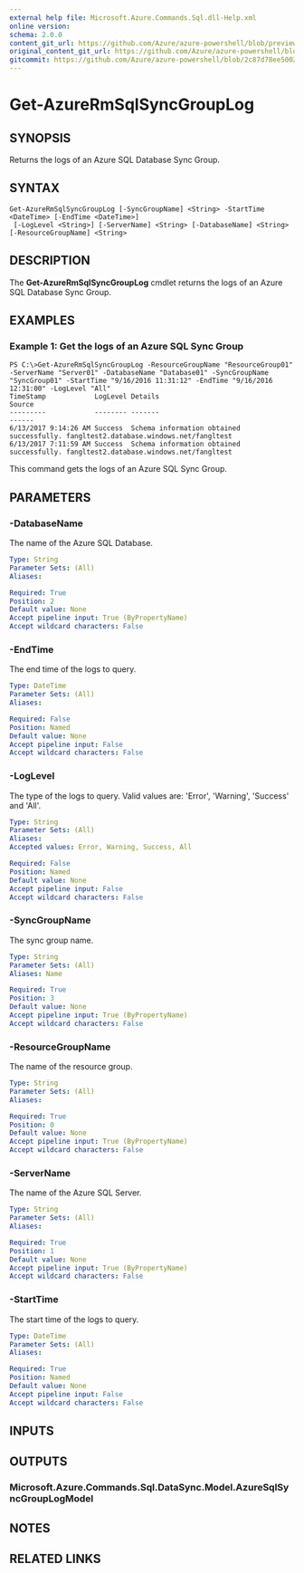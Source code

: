 ```yaml
---
external help file: Microsoft.Azure.Commands.Sql.dll-Help.xml
online version:
schema: 2.0.0
content_git_url: https://github.com/Azure/azure-powershell/blob/preview/src/ResourceManager/Sql/Commands.Sql/help/Get-AzureRmSqlSyncGroupLog.md
original_content_git_url: https://github.com/Azure/azure-powershell/blob/preview/src/ResourceManager/Sql/Commands.Sql/help/Get-AzureRmSqlSyncGroupLog.md
gitcommit: https://github.com/Azure/azure-powershell/blob/2c87d78ee5002d86d592338a03641ec1770a2186
---
```


# Get-AzureRmSqlSyncGroupLog

## SYNOPSIS
Returns the logs of an Azure SQL Database Sync Group.

## SYNTAX

```
Get-AzureRmSqlSyncGroupLog [-SyncGroupName] <String> -StartTime <DateTime> [-EndTime <DateTime>]
 [-LogLevel <String>] [-ServerName] <String> [-DatabaseName] <String> [-ResourceGroupName] <String>
```

## DESCRIPTION
The **Get-AzureRmSqlSyncGroupLog** cmdlet returns the logs of an Azure SQL Database Sync Group.

## EXAMPLES

### Example 1: Get the logs of an Azure SQL Sync Group
```
PS C:\>Get-AzureRmSqlSyncGroupLog -ResourceGroupName "ResourceGroup01" -ServerName "Server01" -DatabaseName "Database01" -SyncGroupName "SyncGroup01" -StartTime "9/16/2016 11:31:12" -EndTime "9/16/2016 12:31:00" -LogLevel "All"
TimeStamp            LogLevel Details                                   Source
---------            -------- -------                                   ------
6/13/2017 9:14:26 AM Success  Schema information obtained successfully. fangltest2.database.windows.net/fangltest
6/13/2017 7:11:59 AM Success  Schema information obtained successfully. fangltest2.database.windows.net/fangltest
```

This command gets the logs of an Azure SQL Sync Group.

## PARAMETERS

### -DatabaseName
The name of the Azure SQL Database.

```yaml
Type: String
Parameter Sets: (All)
Aliases: 

Required: True
Position: 2
Default value: None
Accept pipeline input: True (ByPropertyName)
Accept wildcard characters: False
```

### -EndTime
The end time of the logs to query.

```yaml
Type: DateTime
Parameter Sets: (All)
Aliases: 

Required: False
Position: Named
Default value: None
Accept pipeline input: False
Accept wildcard characters: False
```

### -LogLevel
The type of the logs to query.
Valid values are: 'Error', 'Warning', 'Success' and 'All'.

```yaml
Type: String
Parameter Sets: (All)
Aliases: 
Accepted values: Error, Warning, Success, All

Required: False
Position: Named
Default value: None
Accept pipeline input: False
Accept wildcard characters: False
```

### -SyncGroupName
The sync group name.

```yaml
Type: String
Parameter Sets: (All)
Aliases: Name

Required: True
Position: 3
Default value: None
Accept pipeline input: True (ByPropertyName)
Accept wildcard characters: False
```

### -ResourceGroupName
The name of the resource group.

```yaml
Type: String
Parameter Sets: (All)
Aliases: 

Required: True
Position: 0
Default value: None
Accept pipeline input: True (ByPropertyName)
Accept wildcard characters: False
```

### -ServerName
The name of the Azure SQL Server.

```yaml
Type: String
Parameter Sets: (All)
Aliases: 

Required: True
Position: 1
Default value: None
Accept pipeline input: True (ByPropertyName)
Accept wildcard characters: False
```

### -StartTime
The start time of the logs to query.

```yaml
Type: DateTime
Parameter Sets: (All)
Aliases: 

Required: True
Position: Named
Default value: None
Accept pipeline input: False
Accept wildcard characters: False
```

## INPUTS

## OUTPUTS

### Microsoft.Azure.Commands.Sql.DataSync.Model.AzureSqlSyncGroupLogModel

## NOTES

## RELATED LINKS

